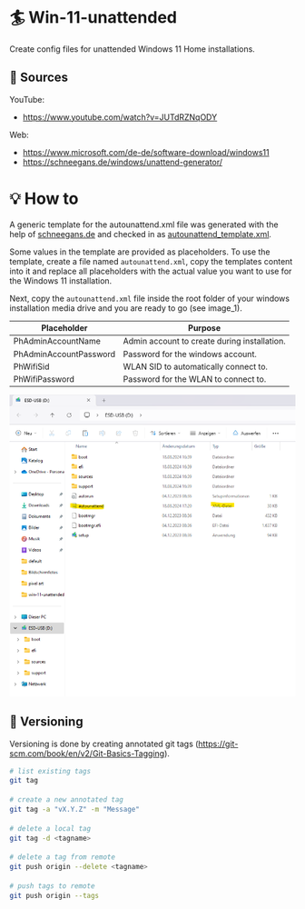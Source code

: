 # 🏄 Win-11-unattended
Create config files for unattended Windows 11 Home installations.

## 🧾 Sources
YouTube:
* https://www.youtube.com/watch?v=JUTdRZNqODY

Web:
* https://www.microsoft.com/de-de/software-download/windows11
* https://schneegans.de/windows/unattend-generator/

# 💡 How to
A generic template for the autounattend.xml file was generated with the help of [schneegans.de](https://schneegans.de/windows/unattend-generator/) and checked in as [autounattend_template.xml](autounattend_template.xml).

Some values in the template are provided as placeholders. To use the template, create a file named ``autounattend.xml``, copy the templates content into it and replace all placeholders with the actual value you want to use for the Windows 11 installation.

Next, copy the ``autounattend.xml`` file inside the root folder of your windows installation media drive and you are ready to go (see image_1).

| Placeholder            | Purpose                                      |
| ---------------------- | -------------------------------------------- |
| PhAdminAccountName     | Admin account to create during installation. |
| PhAdminAccountPassword | Password for the windows account.            |
| PhWifiSid              | WLAN SID to automatically connect to.        |
| PhWifiPassword         | Password for the WLAN to connect to.         |

![image_1](image_1.png)

## 📖 Versioning
Versioning is done by creating annotated git tags (https://git-scm.com/book/en/v2/Git-Basics-Tagging).

```bash
# list existing tags
git tag

# create a new annotated tag
git tag -a "vX.Y.Z" -m "Message"

# delete a local tag
git tag -d <tagname>

# delete a tag from remote
git push origin --delete <tagname>

# push tags to remote
git push origin --tags
```
